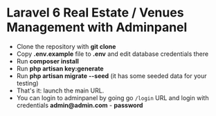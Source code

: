 # Laravel 6 Real Estate / Venues Management with Adminpanel
  
- Clone the repository with __git clone__
- Copy __.env.example__ file to __.env__ and edit database credentials there
- Run __composer install__
- Run __php artisan key:generate__
- Run __php artisan migrate --seed__ (it has some seeded data for your testing)
- That's it: launch the main URL.  
- You can login to adminpanel by going go `/login` URL and login with credentials __admin@admin.com__ - __password__ 

